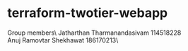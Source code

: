 # terraform-twotier-webapp

Group members\ 
Jatharthan Tharmanandasivam 114518228\
Anuj Ramovtar Shekhawat     186170213\
